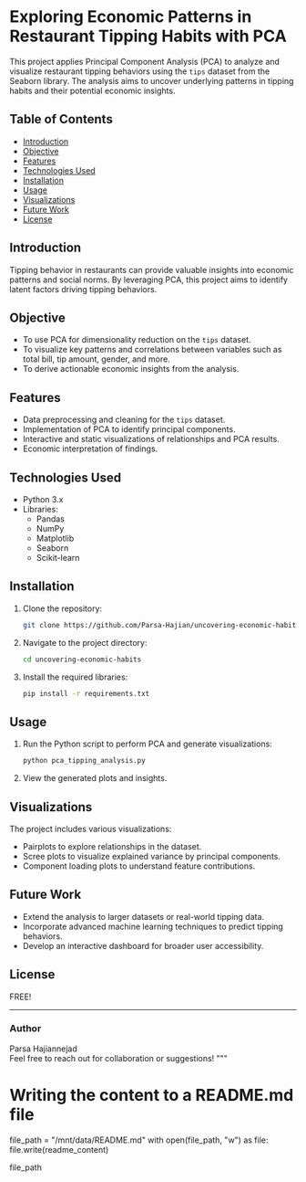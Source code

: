 # Exploring Economic Patterns in Restaurant Tipping Habits with PCA

This project applies Principal Component Analysis (PCA) to analyze and visualize restaurant tipping behaviors using the `tips` dataset from the Seaborn library. The analysis aims to uncover underlying patterns in tipping habits and their potential economic insights.

## Table of Contents
- [Introduction](#introduction)
- [Objective](#objective)
- [Features](#features)
- [Technologies Used](#technologies-used)
- [Installation](#installation)
- [Usage](#usage)
- [Visualizations](#visualizations)
- [Future Work](#future-work)
- [License](#license)

## Introduction
Tipping behavior in restaurants can provide valuable insights into economic patterns and social norms. By leveraging PCA, this project aims to identify latent factors driving tipping behaviors.

## Objective
- To use PCA for dimensionality reduction on the `tips` dataset.
- To visualize key patterns and correlations between variables such as total bill, tip amount, gender, and more.
- To derive actionable economic insights from the analysis.

## Features
- Data preprocessing and cleaning for the `tips` dataset.
- Implementation of PCA to identify principal components.
- Interactive and static visualizations of relationships and PCA results.
- Economic interpretation of findings.

## Technologies Used
- Python 3.x
- Libraries:
  - Pandas
  - NumPy
  - Matplotlib
  - Seaborn
  - Scikit-learn

## Installation
1. Clone the repository:
    ```bash
    git clone https://github.com/Parsa-Hajian/uncovering-economic-habits
    ```
2. Navigate to the project directory:
    ```bash
    cd uncovering-economic-habits
    ```
3. Install the required libraries:
    ```bash
    pip install -r requirements.txt
    ```

## Usage
1. Run the Python script to perform PCA and generate visualizations:
    ```bash
    python pca_tipping_analysis.py
    ```
2. View the generated plots and insights.

## Visualizations
The project includes various visualizations:
- Pairplots to explore relationships in the dataset.
- Scree plots to visualize explained variance by principal components.
- Component loading plots to understand feature contributions.

## Future Work
- Extend the analysis to larger datasets or real-world tipping data.
- Incorporate advanced machine learning techniques to predict tipping behaviors.
- Develop an interactive dashboard for broader user accessibility.

## License
FREE!

---

### Author
Parsa Hajiannejad  
Feel free to reach out for collaboration or suggestions!
"""

# Writing the content to a README.md file
file_path = "/mnt/data/README.md"
with open(file_path, "w") as file:
    file.write(readme_content)

file_path
